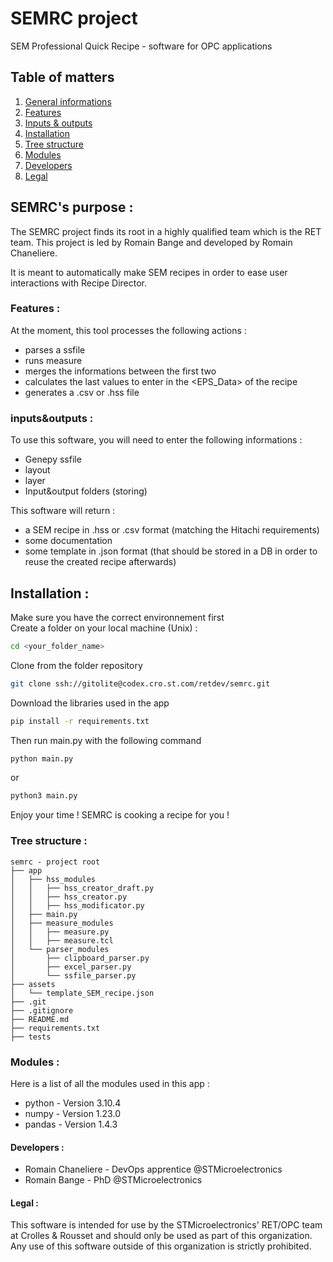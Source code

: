 # SEMRC project
SEM Professional Quick Recipe - software for OPC applications

## Table of matters
1. [General informations](#semrc's-purpose-)
2. [Features](#features-)
3. [Inputs & outputs](#inputs&outputs-)
4. [Installation](#installation-)
5. [Tree structure](#tree-structure-)
6. [Modules](#modules-)
7. [Developers](#developers-)
8. [Legal](#legal-)

## SEMRC's purpose :
The SEMRC project finds its root in a highly qualified team which is the RET team.
This project is led by Romain Bange and developed by Romain Chaneliere.

It is meant to automatically make SEM recipes in order to ease user interactions with Recipe Director.

### Features :
At the moment, this tool processes the following actions :  
* parses a ssfile
* runs measure
* merges the informations between the first two
* calculates the last values to enter in the <EPS_Data> of the recipe
* generates a .csv or .hss file

### inputs&outputs :
To use this software, you will need to enter the following informations :
* Genepy ssfile
* layout
* layer
* Input&output folders (storing)

This software will return :
* a SEM recipe in .hss or .csv format (matching the Hitachi requirements)
* some documentation
* some template in .json format (that should be stored in a DB in order to reuse the created recipe afterwards)

## Installation :
Make sure you have the correct environnement first  
Create a folder on your local machine (Unix) : 
```bash
cd <your_folder_name>
```
Clone from the folder repository
```bash
git clone ssh://gitolite@codex.cro.st.com/retdev/semrc.git
```
Download the libraries used in the app
```bash
pip install -r requirements.txt
```
Then run main.py with the following command
```bash
python main.py
```
or
```bash
python3 main.py
```
Enjoy your time ! SEMRC is cooking a recipe for you !

### Tree structure :
```
semrc - project root
├── app
│   ├── hss_modules
│   │   ├── hss_creator_draft.py
│   │   ├── hss_creator.py
│   │   ├── hss_modificator.py
│   ├── main.py
│   ├── measure_modules
│   │   ├── measure.py
│   │   ├── measure.tcl
│   └── parser_modules
│       ├── clipboard_parser.py
│       ├── excel_parser.py
│       └── ssfile_parser.py
├── assets
│   └── template_SEM_recipe.json
├── .git
├── .gitignore
├── README.md
├── requirements.txt
├── tests
```

### Modules :
Here is a list of all the modules used in this app :
* python - Version 3.10.4  
* numpy - Version 1.23.0
* pandas - Version 1.4.3
<!-- * re - Version ? 2022.4.24 -->
<!-- * pathlib - Version ? -->
<!-- * subprocess - Version ? -->

#### Developers :
* Romain Chaneliere - DevOps apprentice @STMicroelectronics
* Romain Bange - PhD @STMicroelectronics

#### Legal :
This software is intended for use by the STMicroelectronics' RET/OPC team at Crolles & Rousset and should only be used as part of this organization. Any use of this software outside of this organization is strictly prohibited.

<!-- STMicroelectronics assumes no liability for any damages resulting from the use of this software outside of its intended purpose. -->